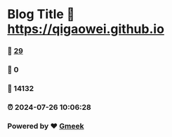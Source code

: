# Blog Title :link: https://qigaowei.github.io 
### :page_facing_up: [29](https://qigaowei.github.io/tag.html) 
### :speech_balloon: 0 
### :hibiscus: 14132 
### :alarm_clock: 2024-07-26 10:06:28 
### Powered by :heart: [Gmeek](https://github.com/Meekdai/Gmeek)

